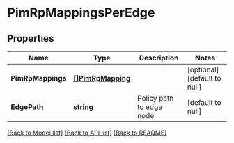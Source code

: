 # PimRpMappingsPerEdge

## Properties
Name | Type | Description | Notes
------------ | ------------- | ------------- | -------------
**PimRpMappings** | [**[]PimRpMapping**](PimRpMapping.md) |  | [optional] [default to null]
**EdgePath** | **string** | Policy path to edge node.  | [default to null]

[[Back to Model list]](../README.md#documentation-for-models) [[Back to API list]](../README.md#documentation-for-api-endpoints) [[Back to README]](../README.md)


